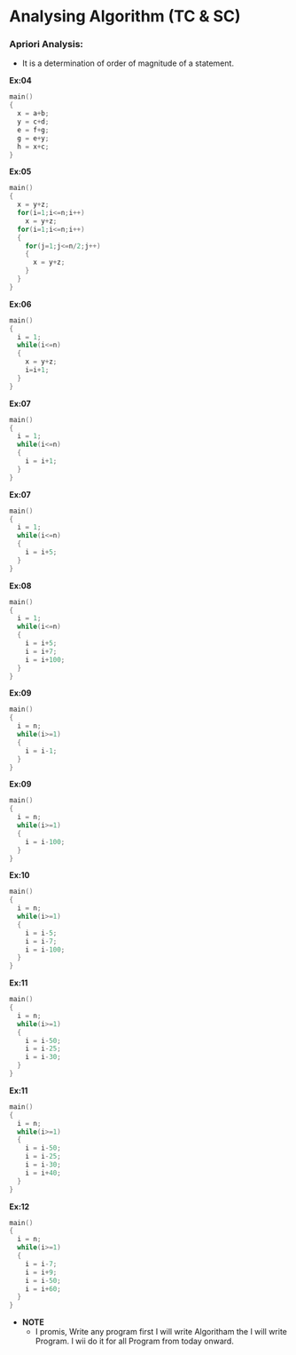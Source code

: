 #  **Analysing Algorithm (TC & SC)**
### **Apriori Analysis:**
- It is a determination of order of magnitude of a statement.

**Ex:04**
```c
main()
{
  x = a+b;
  y = c+d;
  e = f+g;
  g = e+y;
  h = x+c;
}
```

**Ex:05**
```c
main()
{
  x = y+z;
  for(i=1;i<=n;i++)
    x = y+z;
  for(i=1;i<=n;i++)
  {
    for(j=1;j<=n/2;j++)
    {
      x = y+z;
    }
  }
}
```
**Ex:06**
```c
main()
{ 
  i = 1;
  while(i<=n)
  {
    x = y+z;
    i=i+1;
  }
}
```

**Ex:07**
```c
main()
{
  i = 1;
  while(i<=n)
  {
    i = i+1;
  }
}
```

**Ex:07**
```c
main()
{
  i = 1;
  while(i<=n)
  {
    i = i+5;
  }
}
```

**Ex:08**
```c
main()
{
  i = 1;
  while(i<=n)
  {
    i = i+5;
    i = i+7;
    i = i+100;
  }
}
```

**Ex:09**
```c
main()
{
  i = n;
  while(i>=1)
  {
    i = i-1;
  }
}
```
**Ex:09**
```c
main()
{
  i = n;
  while(i>=1)
  {
    i = i-100;
  }
}
```

**Ex:10**
```c
main()
{
  i = n;
  while(i>=1)
  {
    i = i-5;
    i = i-7;
    i = i-100;
  }
}
```

**Ex:11**
```c
main()
{
  i = n;
  while(i>=1)
  {
    i = i-50;
    i = i-25;
    i = i-30;
  }
}
```
**Ex:11**
```c
main()
{
  i = n;
  while(i>=1)
  {
    i = i-50;
    i = i-25;
    i = i-30;
    i = i+40;
  }
}
```

**Ex:12**
```c
main()
{
  i = n;
  while(i>=1)
  {
    i = i-7;
    i = i+9;
    i = i-50;
    i = i+60;
  }
}
```
- **NOTE**
  - I promis, Write any program first I will write Algoritham the I will write Program. I wii do it for all Program from today onward.